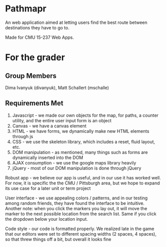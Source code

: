 Pathmapr
===========

An web application aimed at letting users find the best route between destinations they have to go to.

Made for CMU 15-237 Web Apps.

For the grader
==============

Group Members
-------------
Dima Ivanyuk (divanyuk), Matt Schallert (mschalle)

Requirements Met
----------------
1. Javascript - we made our own objects for the map, for paths, a counter utility, and the entire user input form is an object
2. Canvas - we have a canvas element
3. HTML - we have forms, we dynamically make new HTML elements through js
4. CSS - we use the skeleton library, which includes a reset, fluid layout, etc.
5. DOM manipulation - as mentioned, many things such as forms are dynamically inserted into the DOM
6. AJAX consumption - we use the google maps library heavily
7. jQuery - most of our DOM manipulation is done through jQuery

Robust app - we believe our app is useful, and in our use it has worked well. For now, it is specific the the CMU / Pittsburgh area, but we hope to expand its use case for a later unit or term project

User interface - we use appealing colors / patterns, and in our testing among random friends, they have found the interface to be intuitive. Another note: when you click the markers you lay out, it will move the marker to the next possible location from the search list. Same if you click the dropdown below your location input.

Code style - our code is formatted properly. We realized late in the game that our editors were set to different spacing widths (2 spaces, 4 spaces), so that threw things off a bit, but overall it looks fine
